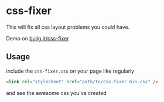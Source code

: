 # css-fixer

This will fix all css layout problems you could have.

Demo on [bullg.it/css-fixer](http://bullg.it/css-fixer)

## Usage

include the `css-fixer.css` on your page like regularly

```html
<link rel="stylesheet" href="path/to/css-fixer.min.css" />
```

and see the awesome css you've created

